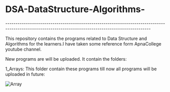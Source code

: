 # DSA-DataStructure-Algorithms-
_-----------------------------------------------------------------------------------------------------------------------------------------------------_

This repository contains the programs related to Data Structure and Algorithms for the learners.I have taken some reference form ApnaCollege youtube channel.

New programs are will be uploaded.
It contain the folders:

1_Arrays:
This folder contain these programs till now all programs will be uploaded in future:

![Array](https://user-images.githubusercontent.com/122202605/218325927-5ea5a02c-be4c-492a-a6f8-9cce678a90df.png)



